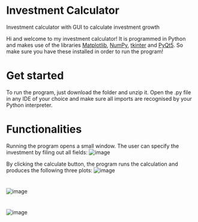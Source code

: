 # Investment Calculator
Investment calculator with GUI to calculate investment growth

Hi and welcome to my investment calculator! It is programmed in Python and makes use of the libraries [Matplotlib](https://github.com/matplotlib/matplotlib), [NumPy](https://github.com/numpy/numpy),
[tkinter](https://docs.python.org/3/library/tkinter.html) and [PyQt5](https://github.com/PyQt5). So make sure you have these installed in order to run the program!

# Get started
To run the program, just download the folder and unzip it. Open the .py file in any IDE of your choice and make sure all imports are recognised by your Python interpreter. 

# Functionalities
Running the program opens a small window. The user can specify the investment by filing out all fields:
![image](https://github.com/user-attachments/assets/a3ca1c95-8522-42d4-a44c-93b8c2e69d12)

By clicking the calculate button, the program runs the calculation and produces the following three plots:
![image](https://github.com/user-attachments/assets/b2253c33-126e-4ae6-a330-fb8a9b87b2a1)
# 
![image](https://github.com/user-attachments/assets/e83a3375-4cd8-424f-acdd-1a9c49240ba0)
# 
![image](https://github.com/user-attachments/assets/2c3ba27a-5b77-40f3-9021-7fc265d943f5)
